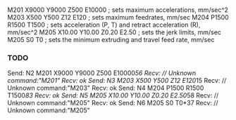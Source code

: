 
###

M201 X9000 Y9000 Z500 E10000 ; sets maximum accelerations, mm/sec^2
M203 X500 Y500 Z12 E120 ; sets maximum feedrates, mm/sec
M204 P1500 R1500 T1500 ; sets acceleration (P, T) and retract acceleration (R), mm/sec^2
M205 X10.00 Y10.00 Z0.20 E2.50 ; sets the jerk limits, mm/sec
M205 S0 T0 ; sets the minimum extruding and travel feed rate, mm/sec

### TODO

Send: N2 M201 X9000 Y9000 Z500 E10000*56
Recv: // Unknown command:"M201"
Recv: ok
Send: N3 M203 X500 Y500 Z12 E120*15
Recv: // Unknown command:"M203"
Recv: ok
Send: N4 M204 P1500 R1500 T1500*83
Recv: ok
Send: N5 M205 X10.00 Y10.00 Z0.20 E2.50*58
Recv: // Unknown command:"M205"
Recv: ok
Send: N6 M205 S0 T0*37
Recv: // Unknown command:"M205"
